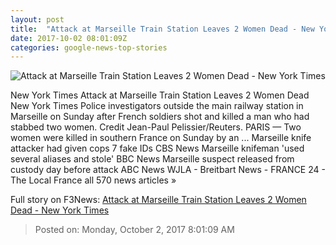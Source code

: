 ```yaml
---
layout: post
title:  "Attack at Marseille Train Station Leaves 2 Women Dead - New York Times"
date: 2017-10-02 08:01:09Z
categories: google-news-top-stories
---
```


![Attack at Marseille Train Station Leaves 2 Women Dead - New York Times](https://static01.nyt.com/images/2017/10/02/world/02france3/02france3-facebookJumbo.jpg)

New York Times Attack at Marseille Train Station Leaves 2 Women Dead New York Times Police investigators outside the main railway station in Marseille on Sunday after French soldiers shot and killed a man who had stabbed two women. Credit Jean-Paul Pelissier/Reuters. PARIS — Two women were killed in southern France on Sunday by an ... Marseille knife attacker had given cops 7 fake IDs CBS News Marseille knifeman 'used several aliases and stole' BBC News Marseille suspect released from custody day before attack ABC News WJLA - Breitbart News - FRANCE 24 - The Local France all 570 news articles »


Full story on F3News: [Attack at Marseille Train Station Leaves 2 Women Dead - New York Times](http://www.f3nws.com/n/4PWd2D)

> Posted on: Monday, October 2, 2017 8:01:09 AM
